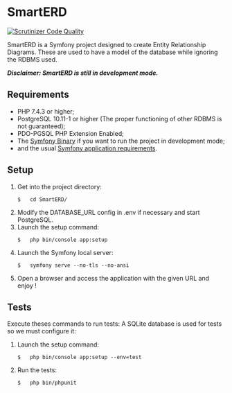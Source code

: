 # SmartERD
[![Scrutinizer Code Quality](https://scrutinizer-ci.com/g/Crovitche-1623/SmartERD/badges/quality-score.png?b=master)](https://scrutinizer-ci.com/g/Crovitche-1623/SmartERD/?branch=master)

SmartERD is a Symfony project designed to create Entity Relationship Diagrams. 
These are used to have a model of the database while ignoring the RDBMS used.

***Disclaimer: SmartERD is still in development mode.***

## Requirements
 * PHP 7.4.3 or higher;
 * PostgreSQL 10.11-1 or higher (The proper functioning of other RDBMS is not guaranteed);
 * PDO-PGSQL PHP Extension Enabled;
 * The [Symfony Binary](https://symfony.com/download) if you want to run the project in development mode;
 * and the usual [Symfony application requirements](https://symfony.com/doc/current/reference/requirements.html).
 
## Setup
 1. Get into the project directory:
    ```
    $   cd SmartERD/
    ```
 2. Modify the DATABASE_URL config in .env if necessary and start PostgreSQL.
 3. Launch the setup command:
    ```
    $   php bin/console app:setup
    ```
 4. Launch the Symfony local server:
    ```
    $   symfony serve --no-tls --no-ansi
    ``` 
 5. Open a browser and access the application with the given URL and enjoy !
 
## Tests
Execute theses commands to run tests:
A SQLite database is used for tests so we must configure it: 
 1. Launch the setup command:
    ```
    $   php bin/console app:setup --env=test
    ```
 2. Run the tests:
    ```
    $   php bin/phpunit
    ```